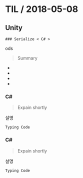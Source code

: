 # TIL   / 2018-05-08
  ## Unity
    ### Serialize < C# >

ods
> Summary
-
-
-
-

### C#
> Expain shortly

설명


```
Typing Code

```

### C#
> Expain shortly

설명


```
Typing Code

```
